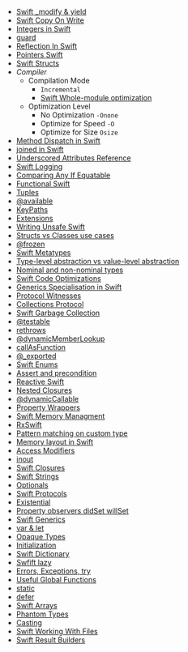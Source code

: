 - [Swift _modify & yield](Swift%20_modify%20&%20yield.md)
- [Swift Copy On Write](Swift%20Copy%20On%20Write.md)
- [Integers in Swift](Swift%20Notes/Integers%20in%20Swift.md)
- [guard](guard.md) 
- [Reflection In Swift](Reflection%20In%20Swift.md)
- [Pointers Swift](Swift%20Notes/Pointers%20Swift.md)
- [Swift Structs](Swift%20Structs.md) 
- *Compiler*
	- Compilation Mode
		-  `Incremental` 
		-  [Swift Whole-module optimization](../../../Swift%20Whole-module%20optimization.md)
	- Optimization Level 
		- No Optimization `-Onone`
		- Optimize for Speed `-O`
		- Optimize for Size `Osize`
- [Method Dispatch in Swift](Method%20Dispatch%20in%20Swift.md)
- [joined in Swift](../../../joined%20in%20Swift.md)
- [Underscored Attributes Reference](Swift%20Notes/Underscored%20Attributes%20Reference.md)
- [Swift Logging](Swift%20Notes/Swift%20Logging.md)
- [Comparing Any If Equatable](Swift%20Notes/Comparing%20Any%20If%20Equatable.md)
- [Functional Swift](Swift%20Notes/Functional%20Swift.md)
- [Tuples](Swift%20Notes/Tuples.md)
- [@available](Swift%20Notes/@available.md)
- [KeyPaths](Swift%20Notes/KeyPaths.md)
- [Extensions](Swift%20Notes/Extensions.md)
- [Writing Unsafe Swift](Swift%20Notes/Writing%20Unsafe%20Swift.md)
- [Structs vs Classes use cases](Swift%20Notes/Structs%20vs%20Classes%20use%20cases.md)
- [@frozen](Swift%20Notes/@frozen.md)
- [Swift Metatypes](Swift%20Notes/Swift%20Metatypes.md)
- [Type-level abstraction vs value-level abstraction](Swift%20Notes/Type-level%20abstraction%20vs%20value-level%20abstraction.md)
- [Nominal and non-nominal types](Swift%20Notes/Nominal%20and%20non-nominal%20types.md)
- [Swift Code Optimizations](Swift%20Notes/Swift%20Code%20Optimizations.md)
- [Generics Specialisation in Swift](Swift%20Notes/Generics%20Specialisation%20in%20Swift.md)
- [Protocol Witnesses](Swift%20Notes/Protocol%20Witnesses.md)
- [Collections Protocol](Swift%20Notes/Collections%20Protocol.md)
- [Swift Garbage Collection](Swift%20Notes/Swift%20Garbage%20Collection.md)
- [@testable](Swift%20Notes/@testable.md)
- [rethrows](Swift%20Notes/rethrows.md)
- [@dynamicMemberLookup](Swift%20Notes/@dynamicMemberLookup.md)
- [callAsFunction](Swift%20Notes/callAsFunction.md)
- [@_exported](Swift%20Notes/@_exported.md)
- [Swift Enums](Swift%20Notes/Swift%20Enums.md)
- [Assert and precondition](Swift%20Notes/Assert%20and%20precondition.md)
- [Reactive Swift](Swift%20Notes/Reactive%20Swift.md)
- [Nested Closures](Swift%20Notes/Nested%20Closures.md)
- [@dynamicCallable](Swift%20Notes/@dynamicCallable.md)
- [Property Wrappers](Swift%20Notes/Property%20Wrappers.md)
- [Swift Memory Managment](Swift%20Notes/Swift%20Memory%20Leaks/Swift%20Memory%20Managment.md)
- [RxSwift](Swift%20Notes/RxSwift.md)
- [Pattern matching on custom type](Swift%20Notes/Pattern%20matching%20on%20custom%20type.md)
- [Memory layout in Swift](Swift%20Notes/Memory%20layout%20in%20Swift.md)
- [Access Modifiers](Swift%20Notes/Access%20Modifiers.md)
- [inout](Swift%20Notes/inout.md)
- [Swift Closures](Swift%20Notes/Swift%20Closures.md)
- [Swift Strings](Swift%20Notes/Swift%20Strings.md)
- [Optionals](Swift%20Notes/Optionals.md)
- [Swift Protocols](Swift%20Notes/Swift%20Protocols.md)
- [Existential](Swift%20Notes/Existential.md)
- [Property observers didSet willSet](Swift%20Notes/Property%20observers%20didSet%20willSet.md)
- [Swift Generics](Swift%20Notes/Swift%20Generics.md)
- [var & let](Swift%20Notes/var%20&%20let.md)
- [Opaque Types](Swift%20Notes/Opaque%20Types.md)
- [Initialization](Swift%20Notes/Initialization.md)
- [Swift Dictionary](Swift%20Notes/Swift%20Dictionary.md)
- [Swfift lazy](Swift%20Notes/Swfift%20lazy.md)
- [Errors, Exceptions, try](Swift%20Notes/Errors,%20Exceptions,%20try.md)
- [Useful Global Functions](Swift%20Notes/Useful%20Global%20Functions.md)
- [static](Swift%20Notes/static.md)
- [defer](Swift%20Notes/defer.md)
- [Swift Arrays](Swift%20Notes/Swift%20Arrays.md)
- [Phantom Types](Swift%20Notes/Phantom%20Types.md)
- [Casting](Swift%20Notes/Casting.md)
- [Swift Working With Files](../../../Swift%20Working%20With%20Files.md)
- [Swift Result Builders](../../../Swift%20Result%20Builders.md)